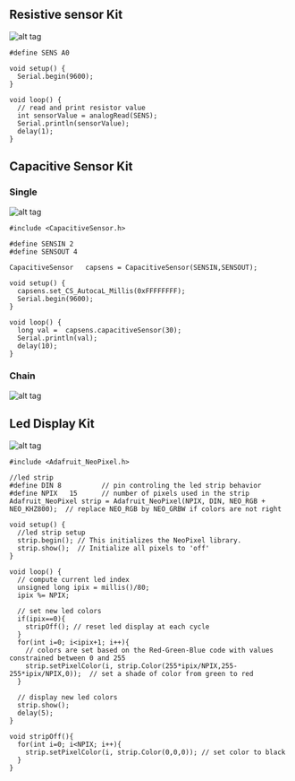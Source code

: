 ## Resistive sensor Kit
![alt tag](https://github.com/hssnadr/MotionLab_KIT/blob/master/ResistiveSensor.jpg) 
```
#define SENS A0

void setup() {
  Serial.begin(9600);
}

void loop() {
  // read and print resistor value
  int sensorValue = analogRead(SENS);
  Serial.println(sensorValue);
  delay(1);
}
```

## Capacitive Sensor Kit
### Single
![alt tag](https://github.com/hssnadr/MotionLab_KIT/blob/master/CapacitiveSensor_01.jpg) 
```
#include <CapacitiveSensor.h>

#define SENSIN 2
#define SENSOUT 4

CapacitiveSensor   capsens = CapacitiveSensor(SENSIN,SENSOUT);

void setup() {
  capsens.set_CS_AutocaL_Millis(0xFFFFFFFF);
  Serial.begin(9600);
}

void loop() {
  long val =  capsens.capacitiveSensor(30);
  Serial.println(val); 
  delay(10);
}
```
### Chain
![alt tag](https://github.com/hssnadr/MotionLab_KIT/blob/master/CapacitiveSensor_02.jpg) 

## Led Display Kit
![alt tag](https://github.com/hssnadr/MotionLab_KIT/blob/master/LedDisplay.jpg) 
```
#include <Adafruit_NeoPixel.h>

//led strip
#define DIN 8          // pin controling the led strip behavior
#define NPIX   15      // number of pixels used in the strip
Adafruit_NeoPixel strip = Adafruit_NeoPixel(NPIX, DIN, NEO_RGB + NEO_KHZ800);  // replace NEO_RGB by NEO_GRBW if colors are not right

void setup() {
  //led strip setup
  strip.begin(); // This initializes the NeoPixel library.
  strip.show();  // Initialize all pixels to 'off'
}

void loop() {
  // compute current led index
  unsigned long ipix = millis()/80;
  ipix %= NPIX;

  // set new led colors
  if(ipix==0){
    stripOff(); // reset led display at each cycle
  }
  for(int i=0; i<ipix+1; i++){
    // colors are set based on the Red-Green-Blue code with values constrained between 0 and 255
    strip.setPixelColor(i, strip.Color(255*ipix/NPIX,255-255*ipix/NPIX,0));  // set a shade of color from green to red
  }

  // display new led colors
  strip.show();
  delay(5);
}

void stripOff(){
  for(int i=0; i<NPIX; i++){
    strip.setPixelColor(i, strip.Color(0,0,0)); // set color to black
  }
}
```
